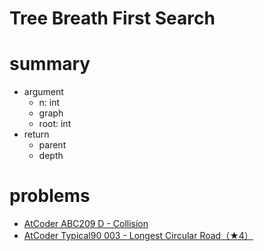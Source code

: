# Tree Breath First Search 



# summary
- argument
  - n: int
  - graph
  - root: int
- return
  - parent
  - depth



# problems
- [AtCoder ABC209 D - Collision](https://atcoder.jp/contests/abc209/tasks/abc209_d)
- [AtCoder Typical90 003 - Longest Circular Road（★4）](https://atcoder.jp/contests/typical90/tasks/typical90_c)